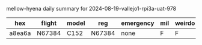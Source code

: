 mellow-hyena daily summary for 2024-08-19-vallejo1-rpi3a-uat-978

|hex|flight|model|reg|emergency|mil|weirdo|
|--|--|--|--|--|--|--|
|a8ea6a|N67384|C152|N67384|none|F|F|
